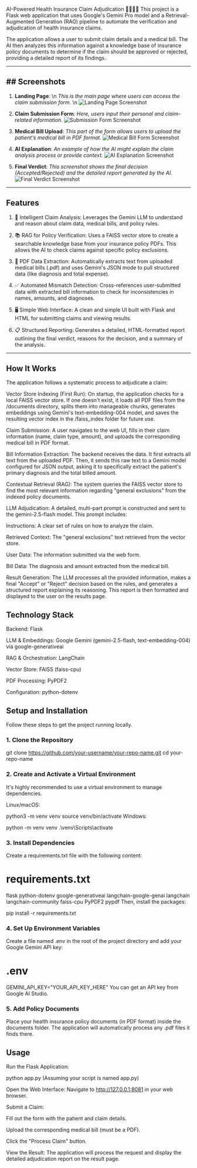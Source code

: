 AI-Powered Health Insurance Claim Adjudication 🧑‍⚕️📄✨
This project is a Flask web application that uses Google's Gemini Pro model and a Retrieval-Augmented Generation (RAG) pipeline to automate the verification and adjudication of health insurance claims.

The application allows a user to submit claim details and a medical bill. The AI then analyzes this information against a knowledge base of insurance policy documents to determine if the claim should be approved or rejected, providing a detailed report of its findings.

***

## ## Screenshots

1.  **Landing Page**: \n
    *This is the main page where users can access the claim submission form.* \n
    ![Landing Page Screenshot](https://github.com/AnuragSinghDhami/MediAI/blob/main/static/photo1.png)
    

2.  **Claim Submission Form**:
    *Here, users input their personal and claim-related information.*
    ![Submission Form Screenshot](https://github.com/AnuragSinghDhami/MediAI/blob/main/static/photo2.png)
    

3.  **Medical Bill Upload**:
    *This part of the form allows users to upload the patient's medical bill in PDF format.*
    ![Medical Bill Form Screenshot](https://github.com/AnuragSinghDhami/MediAI/blob/main/static/photo3.png)
    

4.  **AI Explanation**:
    *An example of how the AI might explain the claim analysis process or provide context.*
    ![AI Explanation Screenshot](https://github.com/AnuragSinghDhami/MediAI/blob/main/static/photo4.png)
    
5.  **Final Verdict**:
    *This screenshot shows the final decision (Accepted/Rejected) and the detailed report generated by the AI.*
    ![Final Verdict Screenshot](https://github.com/AnuragSinghDhami/MediAI/blob/main/static/photo5.PNG)
    

***

## Features
1. 🤖 Intelligent Claim Analysis: Leverages the Gemini LLM to understand and reason about claim data, medical bills, and policy rules.

2. 📚 RAG for Policy Verification: Uses a FAISS vector store to create a searchable knowledge base from your insurance policy PDFs. This allows the AI to check claims against specific policy exclusions.

3. 📄 PDF Data Extraction: Automatically extracts text from uploaded medical bills (.pdf) and uses Gemini's JSON mode to pull structured data (like diagnosis and total expense).

4. ✅ Automated Mismatch Detection: Cross-references user-submitted data with extracted bill information to check for inconsistencies in names, amounts, and diagnoses.

5. 🖥️ Simple Web Interface: A clean and simple UI built with Flask and HTML for submitting claims and viewing results.

6. 📋 Structured Reporting: Generates a detailed, HTML-formatted report outlining the final verdict, reasons for the decision, and a summary of the analysis.

***

## How It Works
The application follows a systematic process to adjudicate a claim:

Vector Store Indexing (First Run): On startup, the application checks for a local FAISS vector store. If one doesn't exist, it loads all PDF files from the /documents directory, splits them into manageable chunks, generates embeddings using Gemini's text-embedding-004 model, and saves the resulting vector index in the /faiss_index folder for future use.

Claim Submission: A user navigates to the web UI, fills in their claim information (name, claim type, amount), and uploads the corresponding medical bill in PDF format.

Bill Information Extraction: The backend receives the data. It first extracts all text from the uploaded PDF. Then, it sends this raw text to a Gemini model configured for JSON output, asking it to specifically extract the patient's primary diagnosis and the total billed amount.

Contextual Retrieval (RAG): The system queries the FAISS vector store to find the most relevant information regarding "general exclusions" from the indexed policy documents.

LLM Adjudication: A detailed, multi-part prompt is constructed and sent to the gemini-2.5-flash model. This prompt includes:

Instructions: A clear set of rules on how to analyze the claim.

Retrieved Context: The "general exclusions" text retrieved from the vector store.

User Data: The information submitted via the web form.

Bill Data: The diagnosis and amount extracted from the medical bill.

Result Generation: The LLM processes all the provided information, makes a final "Accept" or "Reject" decision based on the rules, and generates a structured report explaining its reasoning. This report is then formatted and displayed to the user on the results page.

## Technology Stack
Backend: Flask

LLM & Embeddings: Google Gemini (gemini-2.5-flash, text-embedding-004) via google-generativeai

RAG & Orchestration: LangChain

Vector Store: FAISS (faiss-cpu)

PDF Processing: PyPDF2

Configuration: python-dotenv

## Setup and Installation
Follow these steps to get the project running locally.

### 1. Clone the Repository


git clone https://github.com/your-username/your-repo-name.git
cd your-repo-name
### 2. Create and Activate a Virtual Environment
It's highly recommended to use a virtual environment to manage dependencies.

Linux/macOS:



python3 -m venv venv
source venv/bin/activate
Windows:



python -m venv venv
.\venv\Scripts\activate
### 3. Install Dependencies
Create a requirements.txt file with the following content:



# requirements.txt
flask
python-dotenv
google-generativeai
langchain-google-genai
langchain
langchain-community
faiss-cpu
PyPDF2
pypdf
Then, install the packages:



pip install -r requirements.txt
### 4. Set Up Environment Variables
Create a file named .env in the root of the project directory and add your Google Gemini API key:


# .env
GEMINI_API_KEY="YOUR_API_KEY_HERE"
You can get an API key from Google AI Studio.

### 5. Add Policy Documents
Place your health insurance policy documents (in PDF format) inside the documents folder. The application will automatically process any .pdf files it finds there.

## Usage
Run the Flask Application:



python app.py
(Assuming your script is named app.py)

Open the Web Interface:
Navigate to http://127.0.0.1:8081 in your web browser.

Submit a Claim:

Fill out the form with the patient and claim details.

Upload the corresponding medical bill (must be a PDF).

Click the "Process Claim" button.

View the Result:
The application will process the request and display the detailed adjudication report on the result page.


